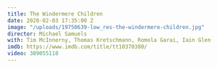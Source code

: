```yaml
---
title: The Windermere Children
date: 2020-02-03 17:35:00 Z
image: "/uploads/19750639-low_res-the-windermere-children.jpg"
director: Michael Samuels
with: Tim McInnerny, Thomas Kretschmann, Romola Garai, Iain Glen
imdb: https://www.imdb.com/title/tt10370380/
video: 389055118
---
```


